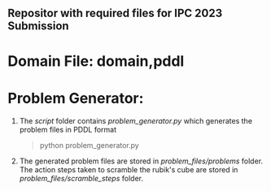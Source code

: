 ## Repositor with required files for IPC 2023 Submission

# Domain File: domain,pddl
# Problem Generator:
1. The _script_ folder contains _problem\_generator.py_ which generates the problem files in PDDL format
    > python problem_generator.py <moves-to-shuffle> <number-of-files-to-generate>
2. The generated problem files are stored in _problem\_files/problems_ folder. The action steps taken to scramble the rubik's cube are stored in _problem\_files/scramble\_steps_ folder.
